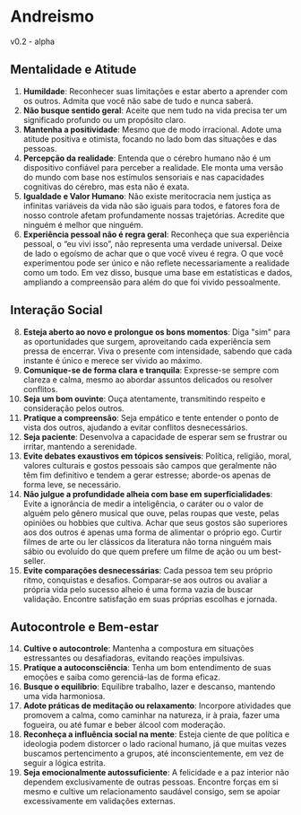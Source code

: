 # Andreismo

v0.2 - alpha

## Mentalidade e Atitude

1. **Humildade**: Reconhecer suas limitações e estar aberto a aprender com os outros. Admita que você não sabe de tudo e nunca saberá.
2. **Não busque sentido geral**: Aceite que nem tudo na vida precisa ter um significado profundo ou um propósito claro.
3. **Mantenha a positividade**: Mesmo que de modo irracional. Adote uma atitude positiva e otimista, focando no lado bom das situações e das pessoas.
4. **Percepção da realidade**: Entenda que o cérebro humano não é um dispositivo confiável para perceber a realidade. Ele monta uma versão do mundo com base nos estímulos sensoriais e nas capacidades cognitivas do cérebro, mas esta não é exata.
5. **Igualdade e Valor Humano**: Não existe meritocracia nem justiça as infinitas variáveis da vida não são iguais para todos, e fatores fora de nosso controle afetam profundamente nossas trajetórias. Acredite que ninguém é melhor que ninguém.
6. **Experiência pessoal não é regra geral**: Reconheça que sua experiência pessoal, o “eu vivi isso”, não representa uma verdade universal. Deixe de lado o egoísmo de achar que o que você viveu é regra. O que você experimentou pode ser único e não reflete necessariamente a realidade como um todo. Em vez disso, busque uma base em estatísticas e dados, ampliando a compreensão para além do que foi vivido pessoalmente.

## Interação Social

8. **Esteja aberto ao novo e prolongue os bons momentos**: Diga "sim" para as oportunidades que surgem, aproveitando cada experiência sem pressa de encerrar. Viva o presente com intensidade, sabendo que cada instante é único e merece ser vivido ao máximo.
9. **Comunique-se de forma clara e tranquila**: Expresse-se sempre com clareza e calma, mesmo ao abordar assuntos delicados ou resolver conflitos.
10. **Seja um bom ouvinte**: Ouça atentamente, transmitindo respeito e consideração pelos outros.
11. **Pratique a compreensão**: Seja empático e tente entender o ponto de vista dos outros, ajudando a evitar conflitos desnecessários.
12. **Seja paciente**: Desenvolva a capacidade de esperar sem se frustrar ou irritar, mantendo a serenidade.
13. **Evite debates exaustivos em tópicos sensíveis**: Política, religião, moral, valores culturais e gostos pessoais são campos que geralmente não têm fim definitivo e tendem a gerar estresse; aborde-os apenas de forma leve, se necessário.
14. **Não julgue a profundidade alheia com base em superficialidades**: Evite a ignorância de medir a inteligência, o caráter ou o valor de alguém pelo gênero musical que ouve, pelas roupas que veste, pelas opiniões ou hobbies que cultiva. Achar que seus gostos são superiores aos dos outros é apenas uma forma de alimentar o próprio ego. Curtir filmes de arte ou ler clássicos da literatura não torna ninguém mais sábio ou evoluído do que quem prefere um filme de ação ou um best-seller.
15. **Evite comparações desnecessárias**: Cada pessoa tem seu próprio ritmo, conquistas e desafios. Comparar-se aos outros ou avaliar a própria vida pelo sucesso alheio é uma forma vazia de buscar validação. Encontre satisfação em suas próprias escolhas e jornada.

## Autocontrole e Bem-estar

14. **Cultive o autocontrole**: Mantenha a compostura em situações estressantes ou desafiadoras, evitando reações impulsivas.
15. **Pratique a autoconsciência**: Tenha um bom entendimento de suas emoções e saiba como gerenciá-las de forma eficaz.
16. **Busque o equilíbrio**: Equilibre trabalho, lazer e descanso, mantendo uma vida harmoniosa.
17. **Adote práticas de meditação ou relaxamento**: Incorpore atividades que promovem a calma, como caminhar na natureza, ir à praia, fazer uma fogueira, ou até fumar e beber álcool com moderação.
18. **Reconheça a influência social na mente**: Esteja ciente de que política e ideologia podem distorcer o lado racional humano, já que muitas vezes buscamos pertencimento a grupos, até inconscientemente, em vez de seguir a lógica estrita.
19. **Seja emocionalmente autossuficiente**: A felicidade e a paz interior não dependem exclusivamente de outras pessoas. Encontre forças em si mesmo e cultive um relacionamento saudável consigo, sem se apoiar excessivamente em validações externas.